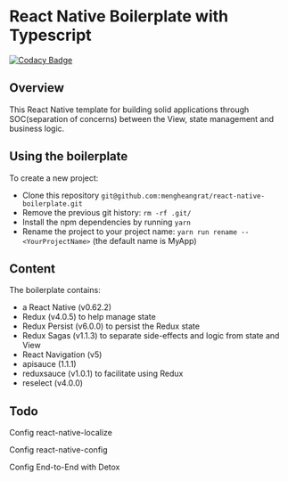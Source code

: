 # React Native Boilerplate with Typescript

[![Codacy Badge](https://api.codacy.com/project/badge/Grade/1ca9724768c5406e8c2a0b7cf7ffc2dd)](https://www.codacy.com/manual/mengheangrat/react-native-boilerplate?utm_source=github.com&utm_medium=referral&utm_content=mengheangrat/react-native-boilerplate&utm_campaign=Badge_Grade)

## Overview 
This React Native template for building solid applications through SOC(separation of concerns) between the View, state management and business logic.

## Using the boilerplate

To create a new project:

- Clone this repository `git@github.com:mengheangrat/react-native-boilerplate.git`
- Remove the previous git history: `rm -rf .git/`
- Install the npm dependencies by running `yarn`
- Rename the project to your project name: `yarn run rename -- <YourProjectName>` (the default name is MyApp)

## Content

The boilerplate contains:
* a React Native (v0.62.2)
* Redux (v4.0.5) to help manage state
* Redux Persist (v6.0.0) to persist the Redux state
* Redux Sagas (v1.1.3) to separate side-effects and logic from state and View
* React Navigation (v5) 
* apisauce (1.1.1)
* reduxsauce (v1.0.1) to facilitate using Redux
* reselect (v4.0.0)

## Todo

<p>Config react-native-localize</p>
<p>Config react-native-config</p>
<p>Config End-to-End with Detox</p>
